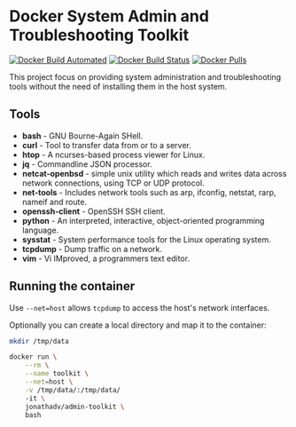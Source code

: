 # Docker System Admin and Troubleshooting Toolkit
[![Docker Build Automated](https://img.shields.io/docker/automated/jonathadv/admin-toolkit.svg)](https://hub.docker.com/r/jonathadv/admin-toolkit/)
[![Docker Build Status](https://img.shields.io/docker/build/jonathadv/admin-toolkit.svg)](https://hub.docker.com/r/jonathadv/admin-toolkit/)
[![Docker Pulls](https://img.shields.io/docker/pulls/jonathadv/admin-toolkit.svg)](https://hub.docker.com/r/jonathadv/admin-toolkit/)

This project focus on providing system administration and troubleshooting tools without the need of installing them in the host system.

## Tools

* **bash** - GNU Bourne-Again SHell.
* **curl** - Tool to transfer data from or to a server.
* **htop** - A ncurses-based process viewer for Linux.
* **jq** - Commandline JSON processor.
* **netcat-openbsd** - simple unix utility which reads and writes data across network connections, using TCP or UDP protocol.
* **net-tools** - Includes network tools such as arp, ifconfig, netstat, rarp, nameif and route.
* **openssh-client** - OpenSSH SSH client.
* **python** - An interpreted, interactive, object-oriented programming language.
* **sysstat** - System performance tools for the Linux operating system.
* **tcpdump** - Dump traffic on a network.
* **vim** - Vi IMproved, a programmers text editor.

## Running the container

Use `--net=host` allows `tcpdump` to access the host's network interfaces.

Optionally you can create a local directory and map it to the container:

```bash
mkdir /tmp/data

docker run \
    --rm \
    --name toolkit \
    --net=host \
    -v /tmp/data/:/tmp/data/
    -it \
    jonathadv/admin-toolkit \
    bash
```

